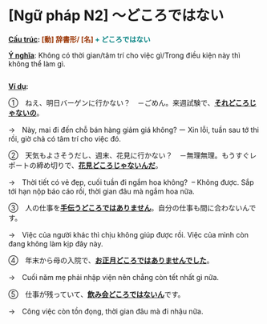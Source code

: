 # [Ngữ pháp N2] ～どころではない
<div class="entry-content">
<p><strong><span style="text-decoration: underline;">Cấu trúc</span>:<span style="color: #993300;"> [動] 辞書形/ [名] <span style="color: #008080;">+ どころではない</span></span></strong></p>
<p><span style="text-decoration: underline;"><strong>Ý nghĩa</strong></span>: Không có thời gian/tâm trí cho việc gì/Trong điều kiện này thì không thể làm gì.</p>
<p><ins class="adsbygoogle adslot_1" data-ad-client="ca-pub-2233580070484357" data-ad-slot="4413057825" style="display: inline-block;"></ins><br/>
<script>// <![CDATA[ (adsbygoogle = window.adsbygoogle || []).push({}); // ]]&gt;</script></p>
<p><strong><span style="text-decoration: underline;">Ví dụ</span>: </strong></p>
<p>①　ねえ、明日バーゲンに行かない？　－ごめん。来週試験で、<span style="text-decoration: underline;"><strong>それどころじゃないの</strong></span>。</p>
<p>→　Này, mai đi đến chỗ bán hàng giảm giá không? ー Xin lỗi, tuần sau tớ thi rồi, giờ chả có tâm trí cho việc đó.</p>
<p>②　天気もよさそうだし、週末、花見に行かない？　－無理無理。もうすぐレポートの締め切りで、<span style="text-decoration: underline;"><strong>花見どころじゃないんだ</strong></span>。</p>
<p>→　Thời tiết có vẻ đẹp, cuối tuần đi ngắm hoa không?  – Không được. Sắp tới hạn nộp báo cáo rồi, thời gian đâu mà ngắm hoa nữa.</p>
<p>③　人の仕事を<span style="text-decoration: underline;"><strong>手伝うどころではありません</strong></span>。自分の仕事も間に合わないんです。</p>
<p>→　Việc của người khác thì chịu không giúp được rồi. Việc của mình còn đang không làm kịp đây này.</p>
<p>④　年末から母の入院で、<span style="text-decoration: underline;"><strong>お正月どころではありませんでした</strong></span>。</p>
<p>→　Cuối năm mẹ phải nhập viện nên chẳng còn tết nhất gì nữa.</p>
<p>⑤　仕事が残っていて、<span style="text-decoration: underline;"><strong>飲み会どころではないん</strong></span>です。</p>
<p>→　Công việc còn tồn đọng, thời gian đâu mà đi nhậu nữa.</p>

</div>